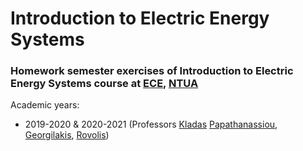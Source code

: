 # Introduction to Electric Energy Systems


### Homework semester exercises of Introduction to Electric Energy Systems course at [ECE](https://www.ece.ntua.gr/en), [NTUA](https://www.ntua.gr/en)
Academic years:
- 2019-2020 & 2020-2021 (Professors [Kladas](https://www.ece.ntua.gr/en/staff/61) [Papathanassiou](https://www.ece.ntua.gr/en/staff/73), [Georgilakis](https://www.ece.ntua.gr/en/staff/182), [Rovolis](https://www.ece.ntua.gr/en/staff/415))